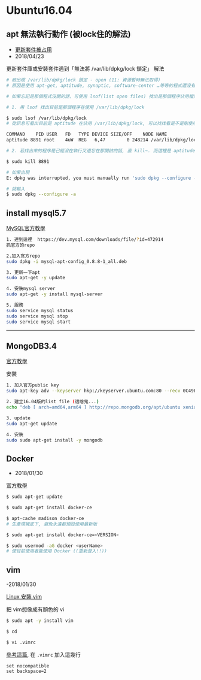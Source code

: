 # Ubuntu16.04


## apt 無法執行動作 (被lock住的解法)
- [更新套件被占用](http://hep1.phys.ntu.edu.tw/~phchen/apfel/linux/install/problem-solving.txt)
- 2018/04/23

更新套件庫或安裝套件遇到「無法將 /var/lib/dpkg/lock 鎖定」 解法
```sh
# 若出現 /var/lib/dpkg/lock 鎖定 - open (11: 資源暫時無法取得)
# 原因是使用 apt-get, aptitude, synaptic, software-center …等等的程式還沒有關閉

# 如果忘記是那個程式沒關的話，可使用 lsof(list open files) 找出是那個程序佔用檔案, 再用手動關閉或是使用指令的方法, 殺掉正在執行程序

# 1. 用 lsof 找出目前是那個程序在使用 /var/lib/dpkg/lock

$ sudo lsof /var/lib/dpkg/lock
# 從訊息可看出目前是 aptitude 在佔用 /var/lib/dpkg/lock, 可以找找看是不是剛使用 aptitude, 如果有的話等程式跑完應該就可 更新/安裝了

COMMAND    PID USER   FD   TYPE DEVICE SIZE/OFF    NODE NAME
aptitude 8891 root    4uW  REG   6,47        0 248214 /var/lib/dpkg/lock

# 2. 若找出來的程序是己經沒在執行又遺忘在那開啟的話, 直 kill~. 而這裡是 aptitude 它的 PID 為 8891, 殺掉就能正常使用

$ sudo kill 8891

# 如果出現
E: dpkg was interrupted, you must manually run 'sudo dpkg --configure -a' to correct the problem. 

# 就輸入
$ sudo dpkg --configure -a
```



## install mysql5.7
[MySQL官方教學](https://dev.mysql.com/doc/mysql-apt-repo-quick-guide/en/#apt-repo-fresh-install)

```sh
1. 連到這裡  https://dev.mysql.com/downloads/file/?id=472914
抓官方的repo

2.加入官方repo
sudo dpkg -i mysql-apt-config_0.8.8-1_all.deb

3. 更新一下apt
sudo apt-get -y update

4. 安裝mysql server
sudo apt-get -y install mysql-server

5. 服務
sudo service mysql status
sudo service mysql stop
sudo service mysql start

```

---

## MongoDB3.4
[官方教學](https://docs.mongodb.com/manual/tutorial/install-mongodb-on-ubuntu/#install-mongodb-community-edition)

安裝
```sh
1. 加入官方public key
sudo apt-key adv --keyserver hkp://keyserver.ubuntu.com:80 --recv 0C49F3730359A14518585931BC711F9BA15703C6

2. 建立16.04版的list file (這啥鬼...)
echo "deb [ arch=amd64,arm64 ] http://repo.mongodb.org/apt/ubuntu xenial/mongodb-org/3.4 multiverse" | sudo tee /etc/apt/sources.list.d/mongodb-org-3.4.list

3. update
sudo apt-get update

4. 安裝
sudo sudo apt-get install -y mongodb
```

## Docker
- 2018/01/30

[官方教學](https://docs.docker.com/install/linux/docker-ce/ubuntu/#os-requirements)

```sh
$ sudo apt-get update

$ sudo apt-get install docker-ce

$ apt-cache madison docker-ce
# 生產環境底下, 避免永遠都預設使用最新版

$ sudo apt-get install docker-ce=<VERSION>

$ sudo usermod -aG docker <userName>
# 使目前使用者能使用 Docker ((重新登入!!))
```

## vim
-2018/01/30

[Linux 安裝 vim](https://www.phpini.com/linux/linux-install-vim)

把 vim想像成有顏色的 vi
```sh
$ sudo apt -y install vim

$ cd

$ vi .vimrc
```
[參考這篇](https://askubuntu.com/questions/296385/backspace-in-insert-mode-in-vi-doesnt-erase-the-character), 在 `.vimrc` 加入這幾行
```
set nocompatible
set backspace=2
```